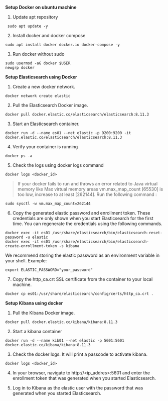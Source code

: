 **Setup Docker on ubuntu machine**

1. Update apt repository 
```
 sudo apt update -y
```
2. Install docker and docker compose 
```
sudo apt install docker docker.io docker-compose -y
```
3. Run docker without sudo
``` 
sudo usermod -aG docker $USER
newgrp docker
```


**Setup Elasticsearch using Docker**


1. Create a new docker network.

```
docker network create elastic
```

2. Pull the Elasticsearch Docker image.

```
docker pull docker.elastic.co/elasticsearch/elasticsearch:8.11.3
```

3. Start an Elasticsearch container.

```
docker run -d --name es01 --net elastic -p 9200:9200 -it  docker.elastic.co/elasticsearch/elasticsearch:8.11.3
```

4. Verify your container is running 

```
docker ps -a
```
5. Check the logs using docker logs command

``` 
docker logs <docker_id>
```

> If your docker fails to run and throws an error related to Java virtual memory like Max virtual memory areas vm.max_map_count [65530] is too low, increase to at least [262144].  Run the following command :

```
sudo sysctl -w vm.max_map_count=262144
```

6. Copy the generated elastic password and enrollment token. These credentials are only shown when you start Elasticsearch for the first time. You can regenerate the credentials using the following commands.

```
docker exec -it es01 /usr/share/elasticsearch/bin/elasticsearch-reset-password -u elastic
docker exec -it es01 /usr/share/elasticsearch/bin/elasticsearch-create-enrollment-token -s kibana

```

We recommend storing the elastic password as an environment variable in your shell. Example:

```
export ELASTIC_PASSWORD="your_password"
```

7. Copy the http_ca.crt SSL certificate from the container to your local machine.

```
docker cp es01:/usr/share/elasticsearch/config/certs/http_ca.crt .
```

**Setup Kibana using docker**

1. Pull the Kibana Docker image.

```
docker pull docker.elastic.co/kibana/kibana:8.11.3
```

2. Start a kibana container 

```
docker run -d --name kib01 --net elastic -p 5601:5601 docker.elastic.co/kibana/kibana:8.11.3
```

3. Check the docker logs. It will print a passcode to activate kibana.

```
docker logs <docker_id>
```

4. In your browser, navigate to http://<ip_addres>:5601 and enter the enrollment token that was generated when you started Elasticsearch.

5. Log in to Kibana as the elastic user with the password that was generated when you started Elasticsearch.
